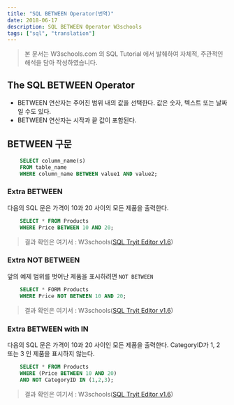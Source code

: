 ```yaml
---
title: "SQL BETWEEN Operator(번역)"
date: 2018-06-17
description: SQL BETWEEN Operator W3schools
tags: ["sql", "translation"]
---
```


> 본 문서는 W3schools.com 의 SQL Tutorial 에서 발췌하여 자체적, 주관적인 해석을 담아 작성하였습니다.

## The SQL BETWEEN Operator

- BETWEEN 연산자는 주어진 범위 내의 값을 선택한다. 값은 숫자, 텍스트 또는 날짜 일 수도 있다.
- BETWEEN 연산자는 시작과 끝 값이 포함된다.

## BETWEEN 구문

```sql
	SELECT column_name(s)
	FROM table_name
	WHERE column_name BETWEEN value1 AND value2;
```

### Extra BETWEEN

다음의 SQL 문은 가격이 10과 20 사이의 모든 제품을 출력한다.

```sql
	SELECT * FROM Products
	WHERE Price BETWEEN 10 AND 20;
```

> 결과 확인은 여기서 : W3schools([SQL Tryit Editor v1.6](https://www.w3schools.com/sql/trysql.asp?filename=trysql_select_between))

### Extra NOT BETWEEN

앞의 예제 범위를 벗어난 제품을 표시하려면 `NOT BETWEEN`

```sql
	SELECT * FORM Products
	WHERE Price NOT BETWEEN 10 AND 20;
```

> 결과 확인은 여기서 : W3schools([SQL Tryit Editor v1.6](https://www.w3schools.com/sql/trysql.asp?filename=trysql_select_not_between))

### Extra BETWEEN with IN

다음의 SQL 문은 가격이 10과 20 사이인 모든 제품을 출력한다. CategoryID가 1, 2 또는 3 인 제품을 표시하지 않는다.

```sql
	SELECT * FROM Products
	WHERE (Price BETWEEN 10 AND 20)
	AND NOT CategoryID IN (1,2,3);
```

> 결과 확인은 여기서 : W3schools([SQL Tryit Editor v1.6](https://www.w3schools.com/sql/trysql.asp?filename=trysql_select_between_in))

